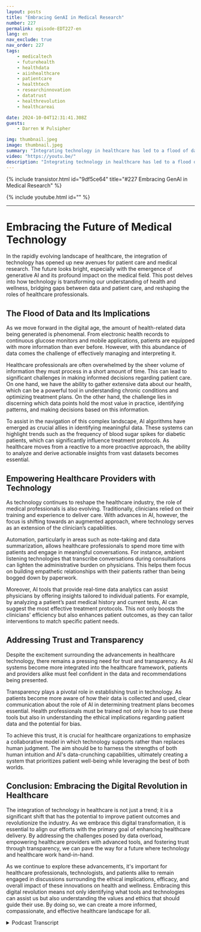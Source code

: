 ```yaml
---
layout: posts
title: "Embracing GenAI in Medical Research"
number: 227
permalink: episode-EDT227-en
lang: en
nav_exclude: true
nav_order: 227
tags:
    - medicaltech
    - futurehealth
    - healthdata
    - aiinhealthcare
    - patientcare
    - healthtech
    - researchinnovation
    - datatrust
    - healthrevolution
    - healthcareai

date: 2024-10-04T12:31:41.308Z
guests:
    - Darren W Pulsipher

img: thumbnail.jpeg
image: thumbnail.jpeg
summary: "Integrating technology in healthcare has led to a flood of data, creating challenges in managing and interpreting it. However, AI empowers healthcare providers by assisting in data interpretation, providing real-time analytics, and enhancing patient care. It also emphasizes the importance of trust and transparency in utilizing technology, which reassures and secures the audience. Darren and RJ Kedziora explore AI's role in augmenting healthcare providers, unleashing productivity, and improving care. But at what cost?"
video: "https://youtu.be/"
description: "Integrating technology in healthcare has led to a flood of data, creating challenges in managing and interpreting it. However, AI empowers healthcare providers by assisting in data interpretation, providing real-time analytics, and enhancing patient care. It also emphasizes the importance of trust and transparency in utilizing technology, which reassures and secures the audience. Darren and RJ Kedziora explore AI's role in augmenting healthcare providers, unleashing productivity, and improving care. But at what cost?"
---
```


<div>
{% include transistor.html id="9df5ce64" title="#227 Embracing GenAI in Medical Research" %}

{% include youtube.html id="" %}
</div>

---

# Embracing the Future of Medical Technology

In the rapidly evolving landscape of healthcare, the integration of technology has opened up new avenues for patient care and medical research. The future looks bright, especially with the emergence of generative AI and its profound impact on the medical field. This post delves into how technology is transforming our understanding of health and wellness, bridging gaps between data and patient care, and reshaping the roles of healthcare professionals.

## The Flood of Data and Its Implications

As we move forward in the digital age, the amount of health-related data being generated is phenomenal. From electronic health records to continuous glucose monitors and mobile applications, patients are equipped with more information than ever before. However, with this abundance of data comes the challenge of effectively managing and interpreting it. 

Healthcare professionals are often overwhelmed by the sheer volume of information they must process in a short amount of time. This can lead to significant challenges in making informed decisions regarding patient care. On one hand, we have the ability to gather extensive data about our health, which can be a powerful tool in understanding chronic conditions and optimizing treatment plans. On the other hand, the challenge lies in discerning which data points hold the most value in practice, identifying patterns, and making decisions based on this information. 

To assist in the navigation of this complex landscape, AI algorithms have emerged as crucial allies in identifying meaningful data. These systems can highlight trends such as the frequency of blood sugar spikes for diabetic patients, which can significantly influence treatment protocols. As healthcare moves from a reactive to a more proactive approach, the ability to analyze and derive actionable insights from vast datasets becomes essential.

## Empowering Healthcare Providers with Technology

As technology continues to reshape the healthcare industry, the role of medical professionals is also evolving. Traditionally, clinicians relied on their training and experience to deliver care. With advances in AI, however, the focus is shifting towards an augmented approach, where technology serves as an extension of the clinician’s capabilities. 

Automation, particularly in areas such as note-taking and data summarization, allows healthcare professionals to spend more time with patients and engage in meaningful conversations. For instance, ambient listening technologies that transcribe conversations during consultations can lighten the administrative burden on physicians. This helps them focus on building empathetic relationships with their patients rather than being bogged down by paperwork.

Moreover, AI tools that provide real-time data analytics can assist physicians by offering insights tailored to individual patients. For example, by analyzing a patient’s past medical history and current tests, AI can suggest the most effective treatment protocols. This not only boosts the clinicians' efficiency but also enhances patient outcomes, as they can tailor interventions to match specific patient needs.

## Addressing Trust and Transparency

Despite the excitement surrounding the advancements in healthcare technology, there remains a pressing need for trust and transparency. As AI systems become more integrated into the healthcare framework, patients and providers alike must feel confident in the data and recommendations being presented. 

Transparency plays a pivotal role in establishing trust in technology. As patients become more aware of how their data is collected and used, clear communication about the role of AI in determining treatment plans becomes essential. Health professionals must be trained not only in how to use these tools but also in understanding the ethical implications regarding patient data and the potential for bias. 

To achieve this trust, it is crucial for healthcare organizations to emphasize a collaborative model in which technology supports rather than replaces human judgment. The aim should be to harness the strengths of both human intuition and AI's data-crunching capabilities, ultimately creating a system that prioritizes patient well-being while leveraging the best of both worlds.

## Conclusion: Embracing the Digital Revolution in Healthcare

The integration of technology in healthcare is not just a trend; it is a significant shift that has the potential to improve patient outcomes and revolutionize the industry. As we embrace this digital transformation, it is essential to align our efforts with the primary goal of enhancing healthcare delivery. By addressing the challenges posed by data overload, empowering healthcare providers with advanced tools, and fostering trust through transparency, we can pave the way for a future where technology and healthcare work hand-in-hand.

As we continue to explore these advancements, it's important for healthcare professionals, technologists, and patients alike to remain engaged in discussions surrounding the ethical implications, efficacy, and overall impact of these innovations on health and wellness. Embracing this digital revolution means not only identifying what tools and technologies can assist us but also understanding the values and ethics that should guide their use. By doing so, we can create a more informed, compassionate, and effective healthcare landscape for all.



<details>
<summary> Podcast Transcript </summary>

<p></p>

</details>
